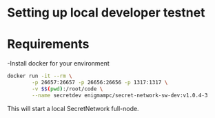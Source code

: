 # Setting up local developer testnet

# Requirements

 -Install docker for your environment

```bash
docker run -it --rm \
		-p 26657:26657 -p 26656:26656 -p 1317:1317 \
		-v $$(pwd):/root/code \
		--name secretdev enigmampc/secret-network-sw-dev:v1.0.4-3
```
This will start a local SecretNetwork full-node.